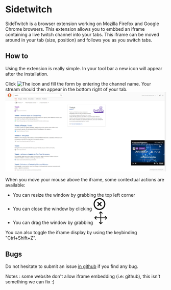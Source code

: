 # Sidetwitch
SideTwitch is a browser extension working on Mozilla Firefox and Google Chrome browsers.
This extension allows you to embbed an iframe containing a live twitch channel into your tabs. This iframe can be moved around in your tab (size, position) and follows you as you switch tabs. 

## How to
Using the extension is really simple. In your tool bar a new icon will appear after the installation.

Click ![The icon](img/favicon.ico) and fill the form by entering the channel name.
Your stream should then appear in the bottom right of your tab.
![Twitch iframe](doc/iframe.png)

When you move your mouse above the iframe, some contextual actions are available:
- You can resize the window by grabbing the top left corner
- You can close the window by clicking ![the close button](img/x-circle.svg)
- You can drag the window by grabbing ![the move button](img/move.svg)

You can also toggle the iframe display by using the keybinding "Ctrl+Shift+Z".

## Bugs
Do not hesitate to submit an issue [in github](https://github.com/nugetchar/sidetwitch) if you find any bug.

Notes : some website don't allow iframe embedding (i.e: github), this isn't something we can fix :)
